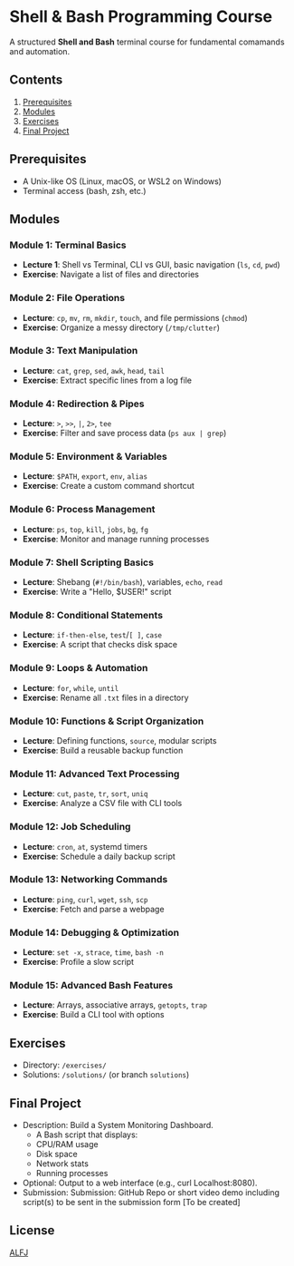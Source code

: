 # Shell & Bash Programming Course
A structured **Shell and Bash** terminal course for fundamental comamands and automation.

## Contents
1. [Prerequisites](#prerequisites)
2. [Modules](#modules)
3. [Exercises](#exercises)
4. [Final Project](#final-project)

## Prerequisites
- A Unix-like OS (Linux, macOS, or WSL2 on Windows)
- Terminal access (bash, zsh, etc.)

## Modules
### Module 1: Terminal Basics
- **Lecture 1**: Shell vs Terminal, CLI vs GUI, basic navigation (`ls`, `cd`, `pwd`)
- **Exercise**: Navigate a list of files and directories

### Module 2: File Operations
- **Lecture**: `cp`, `mv`, `rm`, `mkdir`, `touch`, and file permissions (`chmod`)
- **Exercise**: Organize a messy directory (`/tmp/clutter`)

### Module 3: Text Manipulation
- **Lecture**: `cat`, `grep`, `sed`, `awk`, `head`, `tail`
- **Exercise**: Extract specific lines from a log file

### Module 4: Redirection & Pipes
- **Lecture**: `>`, `>>`, `|`, `2>`, `tee`
- **Exercise**: Filter and save process data (`ps aux | grep`)

### Module 5: Environment & Variables
- **Lecture**: `$PATH`, `export`, `env`, `alias`
- **Exercise**: Create a custom command shortcut

### Module 6: Process Management
- **Lecture**: `ps`, `top`, `kill`, `jobs`, `bg`, `fg`
- **Exercise**: Monitor and manage running processes

### Module 7: Shell Scripting Basics
- **Lecture**: Shebang (`#!/bin/bash`), variables, `echo`, `read`
- **Exercise**: Write a "Hello, $USER!" script

### Module 8: Conditional Statements
- **Lecture**: `if-then-else`, `test`/`[ ]`, `case`
- **Exercise**: A script that checks disk space

### Module 9: Loops & Automation
- **Lecture**: `for`, `while`, `until`
- **Exercise**: Rename all `.txt` files in a directory

### Module 10: Functions & Script Organization
- **Lecture**: Defining functions, `source`, modular scripts
- **Exercise**: Build a reusable backup function

### Module 11: Advanced Text Processing
- **Lecture**: `cut`, `paste`, `tr`, `sort`, `uniq`
- **Exercise**: Analyze a CSV file with CLI tools

### Module 12: Job Scheduling
- **Lecture**: `cron`, `at`, systemd timers
- **Exercise**: Schedule a daily backup script

### Module 13: Networking Commands
- **Lecture**: `ping`, `curl`, `wget`, `ssh`, `scp`
- **Exercise**: Fetch and parse a webpage

### Module 14: Debugging & Optimization
- **Lecture**: `set -x`, `strace`, `time`, `bash -n`
- **Exercise**: Profile a slow script

### Module 15: Advanced Bash Features
- **Lecture**: Arrays, associative arrays, `getopts`, `trap`
- **Exercise**: Build a CLI tool with options

## Exercises
- Directory: `/exercises/`
- Solutions: `/solutions/` (or branch `solutions`)

## Final Project
- Description: Build a System Monitoring Dashboard.
    - A Bash script that displays:
    - CPU/RAM usage
    - Disk space
    - Network stats
    - Running processes
- Optional: Output to a web interface (e.g., curl Localhost:8080).
- Submission: Submission: GitHub Repo or short video demo including script(s) to be sent in the submission form [To be created]

## License
[ALFJ](/LICENSE)